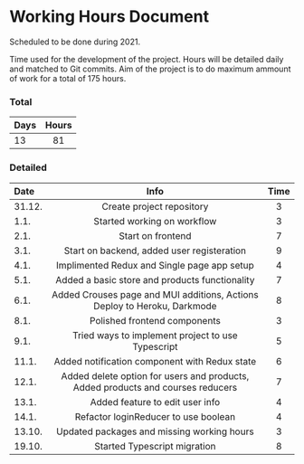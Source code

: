 # Working Hours Document

Scheduled to be done during 2021.

Time used for the development of the project. Hours will be detailed daily and matched to Git commits. Aim of the project is to do maximum ammount of work for a total of 175 hours.

### Total

| Days | Hours |
| :--  | :---: |
| 13   | 81    |

### Detailed 

| Date     | Info          | Time | 
| :------- | :-----------: | :--: | 
| 31.12.   | Create project repository | 3 |
| 1.1.     | Started working on workflow | 3 |
| 2.1.     | Start on frontend | 7 |
| 3.1.     | Start on backend, added user registeration | 9 |
| 4.1.     | Implimented Redux and Single page app setup | 4 |
| 5.1.     | Added a basic store and products functionality | 7 |
| 6.1.     | Added Crouses page and MUI additions, Actions Deploy to Heroku, Darkmode | 8 |
| 8.1.     | Polished frontend components | 3 |
| 9.1.     | Tried ways to implement project to use Typescript | 5 |
| 11.1.    | Added notification component with Redux state | 6 | 
| 12.1.    | Added delete option for users and products, Added products and courses reducers | 7 | 
| 13.1.    | Added feature to edit user info | 4 | 
| 14.1.    | Refactor loginReducer to use boolean | 4 |
| 13.10.   | Updated packages and missing working hours   | 3 |
| 19.10.   | Started Typescript migration  | 8 |



 



